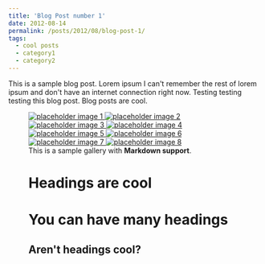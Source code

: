 ```yaml
---
title: 'Blog Post number 1'
date: 2012-08-14
permalink: /posts/2012/08/blog-post-1/
tags:
  - cool posts
  - category1
  - category2
---
```


This is a sample blog post. Lorem ipsum I can't remember the rest of lorem ipsum and don't have an internet connection right now. Testing testing testing this blog post. Blog posts are cool.
<figure class="half full ">
  <a href="/vt/photo/2019_ornl/2019-P05739.jpg" title="Image 1 title caption">
    <img src="/vt/photo/2019_ornl/2019-P05739.jpg" alt="placeholder image 1" />
  </a>
  <a href="/vt/photo/2019_ornl/2019-P06651.jpg" title="Image 2 title caption">
    <img src="/vt/photo/2019_ornl/2019-P06651.jpg" alt="placeholder image 2" />
  </a>
  <a href="/vt/photo/2019_ornl/group-2019.jpg" title="Image 3 title caption">
      <img src="/vt/photo/2019_ornl/group-2019.jpg" alt="placeholder image 3" />
  </a>
  <a href="/vt/photo/2019_ornl/IMG_3477.JPG" title="Image 4 title caption">
      <img src="/vt/photo/2019_ornl/IMG_3477.JPG" alt="placeholder image 4" />
  </a>
  <a href="/vt/photo/2019_ornl/IMG_3503.JPG" title="Image 5 title caption">
      <img src="/vt/photo/2019_ornl/IMG_3503.JPG" alt="placeholder image 5" />
  </a>
  <a href="/vt/photo/2019_ornl/IMG_3537.JPG" title="Image 6 title caption">
      <img src="/vt/photo/2019_ornl/IMG_3437.JPG" alt="placeholder image 6" />
  </a>
  <a href="/vt/photo/2019_ornl/IMG_3539.JPG" title="Image 7 title caption">
      <img src="/vt/photo/2019_ornl/IMG_3539.JPG" alt="placeholder image 7" />
  </a>
  <a href="/vt/photo/2019_ornl/IMG_3541.JPG" title="Image 8 title caption">
      <img src="/vt/photo/2019_ornl/IMG_3541.JPG" alt="placeholder image 8" />
  </a>
   <figcaption>This is a sample gallery with <strong>Markdown support</strong>. </figcaption>

Headings are cool
======

You can have many headings
======

Aren't headings cool?
------